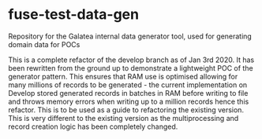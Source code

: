 # fuse-test-data-gen
Repository for the Galatea internal data generator tool, used for generating domain data for POCs

This is a complete refactor of the develop branch as of Jan 3rd 2020. It has been rewritten from the ground up to demonstrate a lightweight POC of the generator pattern. This ensures that RAM use is optimised allowing for many millions of records to be generated - the current implementation on Develop stored generated records in batches in RAM before writing to file and throws memory errors when writing up to a million records hence this refactor. This is to be used as a guide to refactoring the existing version.
This is very different to the existing version as the multiprocessing and record creation logic has been completely changed.
